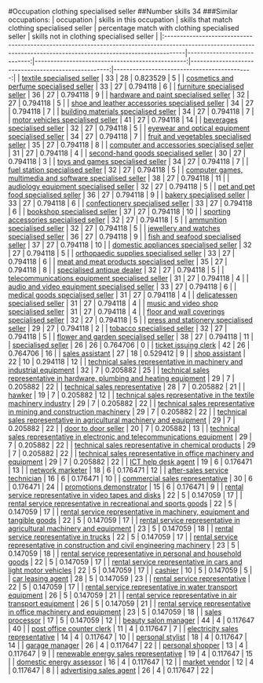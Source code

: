 #Occupation clothing specialised seller
##Number skills 34
###Similar occupations:
| occupation                                                                                                                                                        |   skills in this occupation |   skills that match clothing specialised seller |   percentage match with clothing specialised seller |   skills not in clothing specialised seller |
|:------------------------------------------------------------------------------------------------------------------------------------------------------------------|----------------------------:|------------------------------------------------:|----------------------------------------------------:|--------------------------------------------:|
| [textile specialised seller](textile_specialised_seller.md)                                                                                                       |                          33 |                                              28 |                                            0.823529 |                                           5 |
| [cosmetics and perfume specialised seller](cosmetics_and_perfume_specialised_seller.md)                                                                           |                          33 |                                              27 |                                            0.794118 |                                           6 |
| [furniture specialised seller](furniture_specialised_seller.md)                                                                                                   |                          36 |                                              27 |                                            0.794118 |                                           9 |
| [hardware and paint specialised seller](hardware_and_paint_specialised_seller.md)                                                                                 |                          32 |                                              27 |                                            0.794118 |                                           5 |
| [shoe and leather accessories specialised seller](shoe_and_leather_accessories_specialised_seller.md)                                                             |                          34 |                                              27 |                                            0.794118 |                                           7 |
| [building materials specialised seller](building_materials_specialised_seller.md)                                                                                 |                          34 |                                              27 |                                            0.794118 |                                           7 |
| [motor vehicles specialised seller](motor_vehicles_specialised_seller.md)                                                                                         |                          41 |                                              27 |                                            0.794118 |                                          14 |
| [beverages specialised seller](beverages_specialised_seller.md)                                                                                                   |                          32 |                                              27 |                                            0.794118 |                                           5 |
| [eyewear and optical equipment specialised seller](eyewear_and_optical_equipment_specialised_seller.md)                                                           |                          34 |                                              27 |                                            0.794118 |                                           7 |
| [fruit and vegetables specialised seller](fruit_and_vegetables_specialised_seller.md)                                                                             |                          35 |                                              27 |                                            0.794118 |                                           8 |
| [computer and accessories specialised seller](computer_and_accessories_specialised_seller.md)                                                                     |                          31 |                                              27 |                                            0.794118 |                                           4 |
| [second-hand goods specialised seller](second-hand_goods_specialised_seller.md)                                                                                   |                          30 |                                              27 |                                            0.794118 |                                           3 |
| [toys and games specialised seller](toys_and_games_specialised_seller.md)                                                                                         |                          34 |                                              27 |                                            0.794118 |                                           7 |
| [fuel station specialised seller](fuel_station_specialised_seller.md)                                                                                             |                          32 |                                              27 |                                            0.794118 |                                           5 |
| [computer games, multimedia and software specialised seller](computer_games,_multimedia_and_software_specialised_seller.md)                                       |                          38 |                                              27 |                                            0.794118 |                                          11 |
| [audiology equipment specialised seller](audiology_equipment_specialised_seller.md)                                                                               |                          32 |                                              27 |                                            0.794118 |                                           5 |
| [pet and pet food specialised seller](pet_and_pet_food_specialised_seller.md)                                                                                     |                          36 |                                              27 |                                            0.794118 |                                           9 |
| [bakery specialised seller](bakery_specialised_seller.md)                                                                                                         |                          33 |                                              27 |                                            0.794118 |                                           6 |
| [confectionery specialised seller](confectionery_specialised_seller.md)                                                                                           |                          33 |                                              27 |                                            0.794118 |                                           6 |
| [bookshop specialised seller](bookshop_specialised_seller.md)                                                                                                     |                          37 |                                              27 |                                            0.794118 |                                          10 |
| [sporting accessories specialised seller](sporting_accessories_specialised_seller.md)                                                                             |                          32 |                                              27 |                                            0.794118 |                                           5 |
| [ammunition specialised seller](ammunition_specialised_seller.md)                                                                                                 |                          32 |                                              27 |                                            0.794118 |                                           5 |
| [jewellery and watches specialised seller](jewellery_and_watches_specialised_seller.md)                                                                           |                          36 |                                              27 |                                            0.794118 |                                           9 |
| [fish and seafood specialised seller](fish_and_seafood_specialised_seller.md)                                                                                     |                          37 |                                              27 |                                            0.794118 |                                          10 |
| [domestic appliances specialised seller](domestic_appliances_specialised_seller.md)                                                                               |                          32 |                                              27 |                                            0.794118 |                                           5 |
| [orthopaedic supplies specialised seller](orthopaedic_supplies_specialised_seller.md)                                                                             |                          33 |                                              27 |                                            0.794118 |                                           6 |
| [meat and meat products specialised seller](meat_and_meat_products_specialised_seller.md)                                                                         |                          35 |                                              27 |                                            0.794118 |                                           8 |
| [specialised antique dealer](specialised_antique_dealer.md)                                                                                                       |                          32 |                                              27 |                                            0.794118 |                                           5 |
| [telecommunications equipment specialised seller](telecommunications_equipment_specialised_seller.md)                                                             |                          31 |                                              27 |                                            0.794118 |                                           4 |
| [audio and video equipment specialised seller](audio_and_video_equipment_specialised_seller.md)                                                                   |                          33 |                                              27 |                                            0.794118 |                                           6 |
| [medical goods specialised seller](medical_goods_specialised_seller.md)                                                                                           |                          31 |                                              27 |                                            0.794118 |                                           4 |
| [delicatessen specialised seller](delicatessen_specialised_seller.md)                                                                                             |                          31 |                                              27 |                                            0.794118 |                                           4 |
| [music and video shop specialised seller](music_and_video_shop_specialised_seller.md)                                                                             |                          31 |                                              27 |                                            0.794118 |                                           4 |
| [floor and wall coverings specialised seller](floor_and_wall_coverings_specialised_seller.md)                                                                     |                          32 |                                              27 |                                            0.794118 |                                           5 |
| [press and stationery specialised seller](press_and_stationery_specialised_seller.md)                                                                             |                          29 |                                              27 |                                            0.794118 |                                           2 |
| [tobacco specialised seller](tobacco_specialised_seller.md)                                                                                                       |                          32 |                                              27 |                                            0.794118 |                                           5 |
| [flower and garden specialised seller](flower_and_garden_specialised_seller.md)                                                                                   |                          38 |                                              27 |                                            0.794118 |                                          11 |
| [specialised seller](specialised_seller.md)                                                                                                                       |                          26 |                                              26 |                                            0.764706 |                                           0 |
| [ticket issuing clerk](ticket_issuing_clerk.md)                                                                                                                   |                          42 |                                              26 |                                            0.764706 |                                          16 |
| [sales assistant](sales_assistant.md)                                                                                                                             |                          27 |                                              18 |                                            0.529412 |                                           9 |
| [shop assistant](shop_assistant.md)                                                                                                                               |                          22 |                                              10 |                                            0.294118 |                                          12 |
| [technical sales representative in machinery and industrial equipment](technical_sales_representative_in_machinery_and_industrial_equipment.md)                   |                          32 |                                               7 |                                            0.205882 |                                          25 |
| [technical sales representative in hardware, plumbing and heating equipment](technical_sales_representative_in_hardware,_plumbing_and_heating_equipment.md)       |                          29 |                                               7 |                                            0.205882 |                                          22 |
| [technical sales representative](technical_sales_representative.md)                                                                                               |                          28 |                                               7 |                                            0.205882 |                                          21 |
| [hawker](hawker.md)                                                                                                                                               |                          19 |                                               7 |                                            0.205882 |                                          12 |
| [technical sales representative in the textile machinery industry](technical_sales_representative_in_the_textile_machinery_industry.md)                           |                          29 |                                               7 |                                            0.205882 |                                          22 |
| [technical sales representative in mining and construction machinery](technical_sales_representative_in_mining_and_construction_machinery.md)                     |                          29 |                                               7 |                                            0.205882 |                                          22 |
| [technical sales representative in agricultural machinery and equipment](technical_sales_representative_in_agricultural_machinery_and_equipment.md)               |                          29 |                                               7 |                                            0.205882 |                                          22 |
| [door to door seller](door_to_door_seller.md)                                                                                                                     |                          20 |                                               7 |                                            0.205882 |                                          13 |
| [technical sales representative in electronic and telecommunications equipment](technical_sales_representative_in_electronic_and_telecommunications_equipment.md) |                          29 |                                               7 |                                            0.205882 |                                          22 |
| [technical sales representative in chemical products](technical_sales_representative_in_chemical_products.md)                                                     |                          29 |                                               7 |                                            0.205882 |                                          22 |
| [technical sales representative in office machinery and equipment](technical_sales_representative_in_office_machinery_and_equipment.md)                           |                          29 |                                               7 |                                            0.205882 |                                          22 |
| [ICT help desk agent](ICT_help_desk_agent.md)                                                                                                                     |                          19 |                                               6 |                                            0.176471 |                                          13 |
| [network marketer](network_marketer.md)                                                                                                                           |                          18 |                                               6 |                                            0.176471 |                                          12 |
| [after-sales service technician](after-sales_service_technician.md)                                                                                               |                          16 |                                               6 |                                            0.176471 |                                          10 |
| [commercial sales representative](commercial_sales_representative.md)                                                                                             |                          30 |                                               6 |                                            0.176471 |                                          24 |
| [promotions demonstrator](promotions_demonstrator.md)                                                                                                             |                          15 |                                               6 |                                            0.176471 |                                           9 |
| [rental service representative in video tapes and disks](rental_service_representative_in_video_tapes_and_disks.md)                                               |                          22 |                                               5 |                                            0.147059 |                                          17 |
| [rental service representative in recreational and sports goods](rental_service_representative_in_recreational_and_sports_goods.md)                               |                          22 |                                               5 |                                            0.147059 |                                          17 |
| [rental service representative in machinery, equipment and tangible goods](rental_service_representative_in_machinery,_equipment_and_tangible_goods.md)           |                          22 |                                               5 |                                            0.147059 |                                          17 |
| [rental service representative in agricultural machinery and equipment](rental_service_representative_in_agricultural_machinery_and_equipment.md)                 |                          23 |                                               5 |                                            0.147059 |                                          18 |
| [rental service representative in trucks](rental_service_representative_in_trucks.md)                                                                             |                          22 |                                               5 |                                            0.147059 |                                          17 |
| [rental service representative in construction and civil engineering machinery](rental_service_representative_in_construction_and_civil_engineering_machinery.md) |                          23 |                                               5 |                                            0.147059 |                                          18 |
| [rental service representative in personal and household goods](rental_service_representative_in_personal_and_household_goods.md)                                 |                          22 |                                               5 |                                            0.147059 |                                          17 |
| [rental service representative in cars and light motor vehicles](rental_service_representative_in_cars_and_light_motor_vehicles.md)                               |                          22 |                                               5 |                                            0.147059 |                                          17 |
| [cashier](cashier.md)                                                                                                                                             |                          10 |                                               5 |                                            0.147059 |                                           5 |
| [car leasing agent](car_leasing_agent.md)                                                                                                                         |                          28 |                                               5 |                                            0.147059 |                                          23 |
| [rental service representative](rental_service_representative.md)                                                                                                 |                          22 |                                               5 |                                            0.147059 |                                          17 |
| [rental service representative in water transport equipment](rental_service_representative_in_water_transport_equipment.md)                                       |                          26 |                                               5 |                                            0.147059 |                                          21 |
| [rental service representative in air transport equipment](rental_service_representative_in_air_transport_equipment.md)                                           |                          26 |                                               5 |                                            0.147059 |                                          21 |
| [rental service representative in office machinery and equipment](rental_service_representative_in_office_machinery_and_equipment.md)                             |                          23 |                                               5 |                                            0.147059 |                                          18 |
| [sales processor](sales_processor.md)                                                                                                                             |                          17 |                                               5 |                                            0.147059 |                                          12 |
| [beauty salon manager](beauty_salon_manager.md)                                                                                                                   |                          44 |                                               4 |                                            0.117647 |                                          40 |
| [post office counter clerk](post_office_counter_clerk.md)                                                                                                         |                          11 |                                               4 |                                            0.117647 |                                           7 |
| [electricity sales representative](electricity_sales_representative.md)                                                                                           |                          14 |                                               4 |                                            0.117647 |                                          10 |
| [personal stylist](personal_stylist.md)                                                                                                                           |                          18 |                                               4 |                                            0.117647 |                                          14 |
| [garage manager](garage_manager.md)                                                                                                                               |                          26 |                                               4 |                                            0.117647 |                                          22 |
| [personal shopper](personal_shopper.md)                                                                                                                           |                          13 |                                               4 |                                            0.117647 |                                           9 |
| [renewable energy sales representative](renewable_energy_sales_representative.md)                                                                                 |                          19 |                                               4 |                                            0.117647 |                                          15 |
| [domestic energy assessor](domestic_energy_assessor.md)                                                                                                           |                          16 |                                               4 |                                            0.117647 |                                          12 |
| [market vendor](market_vendor.md)                                                                                                                                 |                          12 |                                               4 |                                            0.117647 |                                           8 |
| [advertising sales agent](advertising_sales_agent.md)                                                                                                             |                          26 |                                               4 |                                            0.117647 |                                          22 |
